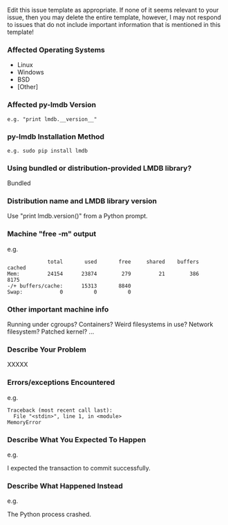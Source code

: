 Edit this issue template as appropriate. If none of it seems relevant to your
issue, then you may delete the entire template, however, I may not respond to
issues that do not include important information that is mentioned in this
template!


### Affected Operating Systems

* Linux
* Windows
* BSD
* [Other]

### Affected py-lmdb Version

    e.g. "print lmdb.__version__"

### py-lmdb Installation Method

    e.g. sudo pip install lmdb

### Using bundled or distribution-provided LMDB library?

Bundled

### Distribution name and LMDB library version

Use "print lmdb.version()" from a Python prompt.

### Machine "free -m" output

e.g.

```
             total       used       free     shared    buffers     cached
Mem:         24154      23874        279         21        386       8175
-/+ buffers/cache:      15313       8840
Swap:            0          0          0
```

### Other important machine info

Running under cgroups? Containers? Weird filesystems in use? Network
filesystem? Patched kernel? ...


### Describe Your Problem

XXXXX


### Errors/exceptions Encountered

e.g.

```
Traceback (most recent call last):
  File "<stdin>", line 1, in <module>
MemoryError
```



### Describe What You Expected To Happen

e.g.

I expected the transaction to commit successfully.



### Describe What Happened Instead

e.g.

The Python process crashed.
